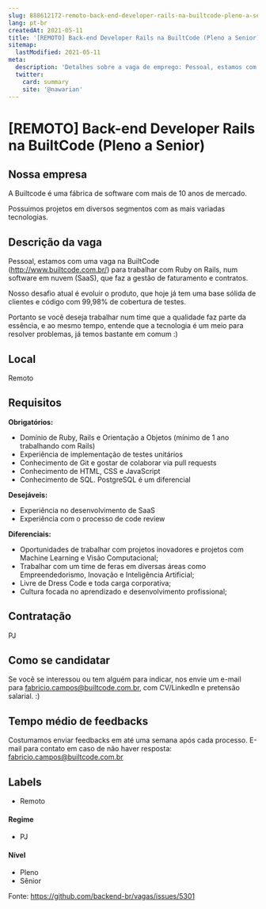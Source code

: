 ```yaml
---
slug: 888612172-remoto-back-end-developer-rails-na-builtcode-pleno-a-senior
lang: pt-br
createdAt: 2021-05-11
title: '[REMOTO] Back-end Developer Rails na BuiltCode (Pleno a Senior) - Vaga de Emprego'
sitemap:
  lastModified: 2021-05-11
meta:
  description: 'Detalhes sobre a vaga de emprego: Pessoal, estamos com uma vaga na BuiltCode (http://www.builtcode.com.br/) para trabalhar com Ruby on Rails, num software em nuvem (SaaS), que faz a gestão de faturamento e contratos. Nosso desafio atual é evoluir o produto, que hoje já tem uma base sólida de clientes e código com 99,98% de cobertura de testes. Portanto se você deseja trabalhar num time que a qualidade faz parte da essência, e ao mesmo tempo, entende que a tecnologia é um meio para resolver problemas, já temos bastante em comum :)'
  twitter:
    card: summary
    site: '@nawarian'
---
```


# [REMOTO] Back-end Developer Rails na BuiltCode (Pleno a Senior)

## Nossa empresa

A Builtcode é uma fábrica de software com mais de 10 anos de mercado.

Possuimos projetos em diversos segmentos com as mais variadas tecnologias.

## Descrição da vaga

Pessoal, estamos com uma vaga na BuiltCode (http://www.builtcode.com.br/) para trabalhar com Ruby on Rails, num software em nuvem (SaaS), que faz a gestão de faturamento e contratos.

Nosso desafio atual é evoluir o produto, que hoje já tem uma base sólida de clientes e código com 99,98% de cobertura de testes.

Portanto se você deseja trabalhar num time que a qualidade faz parte da essência, e ao mesmo tempo, entende que a tecnologia é um meio para resolver problemas, já temos bastante em comum :)

## Local

Remoto

## Requisitos

**Obrigatórios:**
* Domínio de Ruby, Rails e Orientação a Objetos (mínimo de 1 ano trabalhando com Rails)
* Experiência de implementação de testes unitários
* Conhecimento de Git e gostar de colaborar via pull requests
* Conhecimento de HTML, CSS e JavaScript
* Conhecimento de SQL. PostgreSQL é um diferencial

**Desejáveis:**
* Experiência no desenvolvimento de SaaS
* Experiência com o processo de code review

**Diferenciais:**
* Oportunidades de trabalhar com projetos inovadores e projetos com Machine Learning e Visão Computacional;
* Trabalhar com um time de feras em diversas áreas como Empreendedorismo, Inovação e Inteligência Artificial;
* Livre de Dress Code e toda carga corporativa;
* Cultura focada no aprendizado e desenvolvimento profissional;

## Contratação
PJ

## Como se candidatar

Se você se interessou ou tem alguém para indicar, nos envie um e-mail para fabricio.campos@builtcode.com.br, com CV/LinkedIn e pretensão salarial. :)

## Tempo médio de feedbacks

Costumamos enviar feedbacks em até uma semana após cada processo.
E-mail para contato em caso de não haver resposta: fabricio.campos@builtcode.com.br

## Labels
- Remoto

#### Regime

- PJ

#### Nível
- Pleno
- Sênior

Fonte: https://github.com/backend-br/vagas/issues/5301